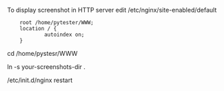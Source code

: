 

To display screenshot in HTTP server
edit /etc/nginx/site-enabled/default

        root /home/pytester/WWW;
        location / {
                autoindex on;
        }

cd /home/pystesr/WWW

ln -s your-screenshots-dir .

/etc/init.d/nginx restart
